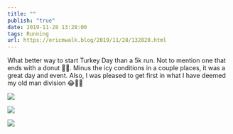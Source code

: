 ```yaml
---
title: ""
publish: "true"
date: 2019-11-28 13:28:00
tags: Running
url: https://ericmwalk.blog/2019/11/28/132820.html
---
```


What better way to start Turkey Day than a 5k run. Not to mention one that ends with a donut 🍩😋. Minus the icy conditions in a couple places, it was a great day and event. Also, I was pleased to get first in what I have deemed my old man division 😂🏃‍♂️

![](https://ericmwalk.blog/uploads/2022/e8b6fc4650.jpg)

![](https://ericmwalk.blog/uploads/2022/c5fdf1ff7c.jpg)

![](https://ericmwalk.blog/uploads/2022/a03fba107d.jpg)